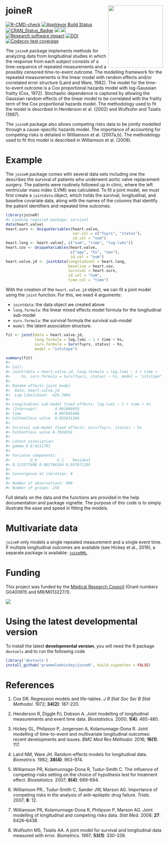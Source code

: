 
<!-- README.md is generated from README.Rmd. Please edit that file -->

# joineR <img src="man/figures/hex.png" width="175" height="200" align="right"/>

<!-- badges: start -->

[![R-CMD-check](https://github.com/graemeleehickey/joineR/actions/workflows/R-CMD-check.yaml/badge.svg)](https://github.com/graemeleehickey/joineR/actions/workflows/R-CMD-check.yaml)
[![AppVeyor Build
Status](https://ci.appveyor.com/api/projects/status/github/graemeleehickey/joineR?branch=master&svg=true)](https://ci.appveyor.com/project/graemeleehickey/joineR)
[![CRAN_Status_Badge](https://www.r-pkg.org/badges/version/joineR)](https://CRAN.R-project.org/package=joineR)
[![](https://cranlogs.r-pkg.org/badges/joineR)](https://CRAN.R-project.org/package=joineR)
[![](https://cranlogs.r-pkg.org/badges/grand-total/joineR)](https://CRAN.R-project.org/package=joineR)
[![Research software
impact](http://depsy.org/api/package/cran/joineR/badge.svg)](http://depsy.org/package/r/joineR)
[![DOI](https://zenodo.org/badge/DOI/10.5281/zenodo.1167708.svg)](https://doi.org/10.5281/zenodo.1167708)
[![Codecov test
coverage](https://codecov.io/gh/graemeleehickey/joineR/graph/badge.svg)](https://app.codecov.io/gh/graemeleehickey/joineR)
<!-- badges: end -->

The `joineR` package implements methods for analyzing data from
longitudinal studies in which the response from each subject consists of
a time-sequence of repeated measurements and a possibly censored
time-to-event outcome. The modelling framework for the repeated
measurements is the linear model with random effects and/or correlated
error structure (Laird and Ware, 1982). The model for the time-to-event
outcome is a Cox proportional hazards model with log-Gaussian frailty
(Cox, 1972). Stochastic dependence is captured by allowing the Gaussian
random effects of the linear model to be correlated with the frailty
term of the Cox proportional hazards model. The methodology used to fit
the model is described in Henderson et al. (2002) and Wulfsohn and
Tsiatis (1997).

The `joineR` package also allows competing risks data to be jointly
modelled through a cause-specific hazards model. The importance of
accounting for competing risks is detailed in Williamson et al.
(2007a,b). The methodology used to fit this model is described in
Williamson et al. (2008).

# Example

The `joineR` package comes with several data sets including one the
describes the survival of patients who underwent aortic valve
replacement surgery. The patients were routinely followed up in clinic,
where the left ventricular mass index (LVMI) was calculated. To fit a
joint model, we must first create a `jointdata` object, which holds the
survival, longitudinal, and baseline covariate data, along with the
names of the columns that identify the patient identifiers and repeated
time outcomes.

``` r
library(joineR)
#> Loading required package: survival
data(heart.valve)
heart.surv <- UniqueVariables(heart.valve, 
                              var.col = c("fuyrs", "status"),
                              id.col = "num")
heart.long <- heart.valve[, c("num", "time", "log.lvmi")]
heart.cov <- UniqueVariables(heart.valve, 
                             c("age", "hs", "sex"), 
                             id.col = "num")
heart.valve.jd <- jointdata(longitudinal = heart.long, 
                            baseline = heart.cov, 
                            survival = heart.surv, 
                            id.col = "num", 
                            time.col = "time")
```

With the creation of the `heart.valve.jd` object, we can fit a joint
model using the `joint` function. For this, we need 4 arguments:

- `jointdata`: the data object we created above
- `long.formula`: the linear mixed effects model formula for the
  longitudinal sub-model
- `surv.formula`: the survival formula the survival sub-model
- `model`: the latent association structure.

``` r
fit <- joint(data = heart.valve.jd, 
             long.formula = log.lvmi ~ 1 + time + hs, 
             surv.formula = Surv(fuyrs, status) ~ hs, 
             model = "intslope")

summary(fit)
#> 
#> Call:
#> joint(data = heart.valve.jd, long.formula = log.lvmi ~ 1 + time + 
#>     hs, surv.formula = Surv(fuyrs, status) ~ hs, model = "intslope")
#> 
#> Random effects joint model
#>  Data: heart.valve.jd 
#>  Log-likelihood: -424.7084 
#> 
#> Longitudinal sub-model fixed effects: log.lvmi ~ 1 + time + hs                              
#> (Intercept)        4.993080959
#> time              -0.007045486
#> hsStentless valve  0.055831384
#> 
#> Survival sub-model fixed effects: Surv(fuyrs, status) ~ hs                           
#> hsStentless valve 0.7934551
#> 
#> Latent association:                 
#> gamma_0 0.8211701
#> 
#> Variance components:
#>         U_0         U_1    Residual 
#> 0.113577498 0.001766164 0.037071195 
#> 
#> Convergence at iteration: 9 
#> 
#> Number of observations: 988 
#> Number of groups: 256
```

Full details on the data and the functions are provided in the help
documentation and package vignette. The purpose of this code is to
simply illustrate the ease and speed in fitting the models.

# Multivariate data

`joineR` only models a single repeated measurement and a single event
time. If multiple longitudinal outcomes are available (see Hickey et
al., 2016), a separate package is available:
[`joineRML`](https://CRAN.R-project.org/package=joineRML).

# Funding

This project was funded by the [Medical Research
Council](http://www.mrc.ac.uk) (Grant numbers G0400615 and
MR/M013227/1).

![](https://www.ukri.org/wp-content/themes/ukri/assets/img/ukri-mrc-standard-logo.png)

# Using the latest developmental version

To install the latest **developmental version**, you will need the R
package `devtools` and to run the following code

``` r
library('devtools')
install_github('graemeleehickey/joineR', build_vignettes = FALSE)
```

# References

1.  Cox DR. Regression models and life-tables. *J R Stat Soc Ser B Stat
    Methodol.* 1972; **34(2)**: 187-220.

2.  Henderson R, Diggle PJ, Dobson A. Joint modelling of longitudinal
    measurements and event time data. *Biostatistics.* 2000; **1(4)**:
    465-480.

3.  Hickey GL, Philipson P, Jorgensen A, Kolamunnage-Dona R. Joint
    modelling of time-to-event and multivariate longitudinal outcomes:
    recent developments and issues. *BMC Med Res Methodol.* 2016;
    **16(1)**: 117.

4.  Laird NM, Ware JH. Random-effects models for longitudinal data.
    *Biometrics.* 1982; **38(4)**: 963-974.

5.  Williamson PR, Kolamunnage-Dona R, Tudur-Smith C. The influence of
    competing-risks setting on the choice of hypothesis test for
    treatment effect. *Biostatistics.* 2007; **8(4)**: 689–694.

6.  Williamson PR., Tudur-Smith C, Sander JW, Marson AG. Importance of
    competing risks in the analysis of anti-epileptic drug failure.
    *Trials.* 2007; **8**: 12.

7.  Williamson PR, Kolamunnage-Dona R, Philipson P, Marson AG. Joint
    modelling of longitudinal and competing risks data. *Stat Med.*
    2008; **27**: 6426–6438.

8.  Wulfsohn MS, Tsiatis AA. A joint model for survival and longitudinal
    data measured with error. *Biometrics.* 1997; **53(1)**: 330-339.
